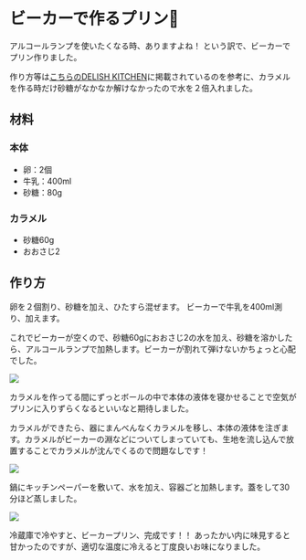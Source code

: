 # ビーカーで作るプリン🍮

アルコールランプを使いたくなる時、ありますよね！
という訳で、ビーカーでプリン作りました。

作り方等は[こちらのDELISH KITCHEN](https://delishkitchen.tv/recipes/135430820792893825)に掲載されているのを参考に、カラメルを作る時だけ砂糖がなかなか解けなかったので水を２倍入れました。

## 材料

### 本体
- 卵：2個
- 牛乳：400ml
- 砂糖：80g

### カラメル
- 砂糖60g
- おおさじ2

## 作り方

卵を２個割り、砂糖を加え、ひたすら混ぜます。
ビーカーで牛乳を400ml測り、加えます。

これでビーカーが空くので、砂糖60gにおおさじ2の水を加え、砂糖を溶かしたら、アルコールランプで加熱します。ビーカーが割れて弾けないかちょっと心配でした。

![](https://takoyaki-3.github.io/takoyaki3-com-data/contents/media/beaker-pudding-0.jpg)

カラメルを作ってる間にずっとボールの中で本体の液体を寝かせることで空気がプリンに入りずらくなるといいなと期待しました。

カラメルができたら、器にまんべんなくカラメルを移し、本体の液体を注ぎます。カラメルがビーカーの淵などについてしまっていても、生地を流し込んで放置することでカラメルが沈んでくるので問題なしです！

![](https://takoyaki-3.github.io/takoyaki3-com-data/contents/media/beaker-pudding-1.jpg)

鍋にキッチンペーパーを敷いて、水を加え、容器ごと加熱します。蓋をして30分ほど蒸しました。

![](https://takoyaki-3.github.io/takoyaki3-com-data/contents/media/beaker-pudding-2.jpg)

冷蔵庫で冷やすと、ビーカープリン、完成です！！
あったかい内に味見すると甘かったのですが、適切な温度に冷えると丁度良いお味になりました。